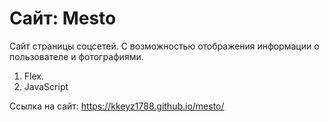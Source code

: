 # Сайт: Mesto
Сайт страницы соцсетей. С возможностью отображения информации о пользователе и фотографиями. 
1. Flex.
2. JavaScript

Ссылка на сайт:  https://kkeyz1788.github.io/mesto/
